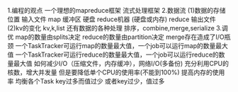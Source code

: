1.编程的观点
一个理想的mapreduce框架
流式处理框架
2.数据流
(1)数据的存储位置
输入文件 map 缓冲区 硬盘 reduce机器 (硬盘或内存) reduce 输出文件
(2)kv的变化
kv,k,list<V>
还有数据的各种处理
排序，combine,merge,serialize
3.调优
map的数量由splits决定
reduce的数量由partition决定
merge存在造成了I/O瓶颈
一个TaskTracker可运行map的数量最大值，一个job可以运行map的数量最大值
一个TaskTracker可运行reduce的数量最大值，一个job可以运行reduce的数量最大值
如何减少I/O（压缩文件，内存缓冲），网络I/O(多备份)
充分利用CPU的核数，增大并发量
但是要降低单个CPU的使用率(不能到100%)
提高内存的使用率
均衡各个Task
key过多而值过少
或者key过少，值过多
